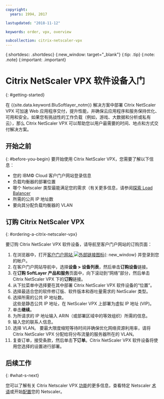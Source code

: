 ```yaml
---
copyright:
  years: 1994, 2017

lastupdated: "2018-11-12"

keywords: order, vpx, overview

subcollection: citrix-netscaler-vpx
---
```


{:shortdesc: .shortdesc}
{:new_window: target="_blank"}
{:tip: .tip}
{:note: .note}
{:important: .important}

# Citrix NetScaler VPX 软件设备入门
{: #getting-started}

在 {{site.data.keyword.BluSoftlayer_notm}} 解决方案中部署 Citrix NetScaler VPX 可加速 Web 应用程序交付，提升性能，并确保云应用程序和服务保持优化、可用和安全。如果您有挑战性的工作负载（例如，游戏、大数据和分析或私有云），那么 Citrix NetScaler VPX 可以帮助您以用户最需要的时间、地点和方式交付解决方案。

## 开始之前
{: #before-you-begin}
要开始使用 Citrix NetScaler VPX，您需要了解以下信息：

* 您的 IBM© Cloud 客户门户网站登录信息
* 负载均衡器的部署位置
* 哪个 Netscaler 类型最能满足您的需求（有关更多信息，请参阅[探索 Load Balancer](/docs/infrastructure/loadbalancer-service?topic=loadbalancer-service-explore)
* 所需的公共 IP 地址数
* 要向其分配负载均衡器的 VLAN

## 订购 Citrix NetScaler VPX
{: #ordering-a-citrix-netscaler-vpx}

要订购 Citrix NetScaler VPX 软件设备，请导航至客户门户网站的订购页面：

1. 在浏览器中，打开[客户门户网站 ![外部链接图标](../../icons/launch-glyph.svg "外部链接图标")](https://control.softlayer.com/){: new_window} 并登录到您的帐户。
2. 在客户门户网站导航中，选择**设备 > 设备列表**，然后单击**订购设备**链接。
3. 在**订购 SoftLayer 产品和服务**页面中，向下滚动到“网络”部分，然后单击 Citrix NetScaler VPX 下的**订购**链接。
4. 从下拉菜单中选择要在其中部署 Citrix NetScaler VPX 软件设备的“位置”。  
5. 选择最适合您的软件修订版、软件版本和吞吐量需求的 NetScaler 类型。
6. 选择所需的公共 IP 地址数。  
	这些是静态公共 IP 地址，在 NetScaler VPX 上部署为虚拟 IP 地址 (VIP)。
7. 单击**继续**。
8. 为所请求的 IP 地址输入 ARIN（或部署区域中的等效组织）所需的信息。
9. 输入您的联系人信息。
10. 选择 VLAN。
	要最大限度缩短等待时间并确保优化网络资源利用率，请将 Citrix NetScaler VPX 分配给将分布流量的服务器所在的 VLAN。
11. 复查订单，接受条款，然后单击**下订单**。Citrix NetScaler VPX 软件设备将使用您选择的设置进行部署。

## 后续工作
{: #what-s-next}

您可以了解有关 Citrix Netscaler VPX [功能](/docs/infrastructure/citrix-netscaler-vpx?topic=citrix-netscaler-vpx-about-citrix-netscaler-vpx)的更多信息，查看特定 Netscaler [术语](/docs/infrastructure/citrix-netscaler-vpx?topic=citrix-netscaler-vpx-citrix-netscaler-vpx-terminology)或开始[配置](/docs/infrastructure/citrix-netscaler-vpx?topic=citrix-netscaler-vpx-basic-load-balancing-configuration)您的 Netscaler。
